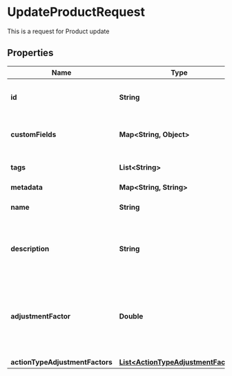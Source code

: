 

# UpdateProductRequest

This is a request for Product update

## Properties

Name | Type | Description | Notes
------------ | ------------- | ------------- | -------------
**id** | **String** | A unique system generated identifier | 
**customFields** | **Map&lt;String, Object&gt;** | A list of id&#39;s used to add cutom fields |  [optional]
**tags** | **List&lt;String&gt;** | A list of id&#39;s used to tag models |  [optional]
**metadata** | **Map&lt;String, String&gt;** |  |  [optional]
**name** | **String** | The name of the product |  [optional]
**description** | **String** | The description of the product for your reference |  [optional]
**adjustmentFactor** | **Double** | The multiplier to apply to source values received for this product events |  [optional]
**actionTypeAdjustmentFactors** | [**List&lt;ActionTypeAdjustmentFactor&gt;**](ActionTypeAdjustmentFactor.md) |  |  [optional]



